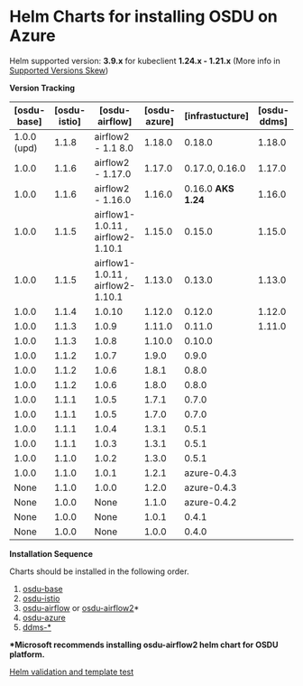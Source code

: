 # Helm Charts for installing OSDU on Azure

Helm supported version: __3.9.x__ for kubeclient __1.24.x - 1.21.x__ (More info in [Supported Versions Skew](https://helm.sh/docs/topics/version_skew/#supported-version-skew))

__Version Tracking__

| [osdu-base]  | [osdu-istio]   | [osdu-airflow]                        | [osdu-azure]   |  [infrastucture]     |   [osdu-ddms]     |
| ------------ | -------------- | ------------------------------------- | -------------- | -----------------    | ----------------- |
|  1.0.0 (upd) |  1.1.8         | airflow2 - 1.1 8.0                    | 1.18.0         | 0.18.0               | 1.18.0            |
|  1.0.0       |  1.1.6         | airflow2 - 1.17.0                     | 1.17.0         | 0.17.0, 0.16.0       | 1.17.0            |
|  1.0.0       |  1.1.6         | airflow2 - 1.16.0                     | 1.16.0         | 0.16.0 __AKS 1.24__  | 1.16.0            |
|  1.0.0       |  1.1.5         | airflow1-1.0.11 , airflow2- 1.10.1    | 1.15.0         | 0.15.0               | 1.15.0            |
|  1.0.0       |  1.1.5         | airflow1-1.0.11 , airflow2- 1.10.1    | 1.13.0         | 0.13.0               | 1.13.0            |
|  1.0.0       |  1.1.4         | 1.0.10                                | 1.12.0         | 0.12.0               | 1.12.0            |
|  1.0.0       |  1.1.3         | 1.0.9                                 | 1.11.0         | 0.11.0               | 1.11.0            |
|  1.0.0       |  1.1.3         | 1.0.8                                 | 1.10.0         | 0.10.0               |                   |
|  1.0.0       |  1.1.2         | 1.0.7                                 | 1.9.0          | 0.9.0                |                   |
|  1.0.0       |  1.1.2         | 1.0.6                                 | 1.8.1          | 0.8.0                |                   |
|  1.0.0       |  1.1.2         | 1.0.6                                 | 1.8.0          | 0.8.0                |                   |
|  1.0.0       |  1.1.1         | 1.0.5                                 | 1.7.1          | 0.7.0                |                   |
|  1.0.0       |  1.1.1         | 1.0.5                                 | 1.7.0          | 0.7.0                |                   |
|  1.0.0       |  1.1.1         | 1.0.4                                 | 1.3.1          | 0.5.1                |                   |
|  1.0.0       |  1.1.1         | 1.0.3                                 | 1.3.1          | 0.5.1                |                   |
|  1.0.0       |  1.1.0         | 1.0.2                                 | 1.3.0          | 0.5.1                |                   |
|  1.0.0       |  1.1.0         | 1.0.1                                 | 1.2.1          | azure-0.4.3          |                   |
|  None        |  1.1.0         | 1.0.0                                 | 1.2.0          | azure-0.4.3          |                   |
|  None        |  1.0.0         | None                                  | 1.1.0          | azure-0.4.2          |                   |
|  None        |  1.0.0         | None                                  | 1.0.1          | 0.4.1                |                   |
|  None        |  1.0.0         | None                                  | 1.0.0          | 0.4.0                |                   |

__Installation Sequence__

Charts should be installed in the following order.

1. [osdu-base](osdu-base/README.md)
2. [osdu-istio](osdu-istio/README.md)
3. [osdu-airflow](osdu-airflow/README.md) or [osdu-airflow2](osdu-airflow2/README.md)*
4. [osdu-azure](osdu-azure/README.md)
5. [ddms-*](osdu-ddms/README.md)

__*Microsoft recommends installing osdu-airflow2 helm chart for OSDU platform.__

[Helm validation and template test](./scripts/tests/README.md)
